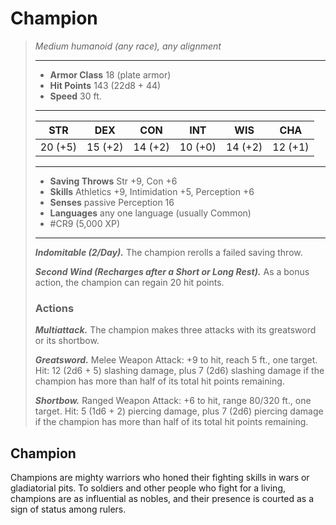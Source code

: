 # Champion
>*Medium humanoid (any race), any alignment*
>___
>- **Armor Class** 18 (plate armor)
>- **Hit Points** 143 (22d8 + 44)
>- **Speed** 30 ft.
>___
>|STR|DEX|CON|INT|WIS|CHA|
>|:---:|:---:|:---:|:---:|:---:|:---:|
>|20 (+5)|15 (+2)|14 (+2)|10 (+0)|14 (+2)|12 (+1)|
>___
>- **Saving Throws** Str +9, Con +6
>- **Skills** Athletics +9, Intimidation +5, Perception +6
>- **Senses** passive Perception 16
>- **Languages** any one language (usually Common)
>- #CR9 (5,000 XP)
>___
>***Indomitable (2/Day).*** The champion rerolls a failed saving throw.  
>
>***Second Wind (Recharges after a Short or Long Rest).*** As a bonus action, the champion can regain 20 hit points.  
>
>### Actions
>***Multiattack.*** The champion makes three attacks with its greatsword or its shortbow.  
>
>***Greatsword.*** Melee Weapon Attack: +9 to hit, reach 5 ft., one target. Hit: 12 (2d6 + 5) slashing damage, plus 7 (2d6) slashing damage if the champion has more than half of its total hit points remaining.  
>
>***Shortbow.*** Ranged Weapon Attack: +6 to hit, range 80/320 ft., one target. Hit: 5 (1d6 + 2) piercing damage, plus 7 (2d6) piercing damage if the champion has more than half of its total hit points remaining.

## Champion

Champions are mighty warriors who honed their fighting skills in wars or gladiatorial pits. To soldiers and other people who fight for a living, champions are as influential as nobles, and their presence is courted as a sign of status among rulers.